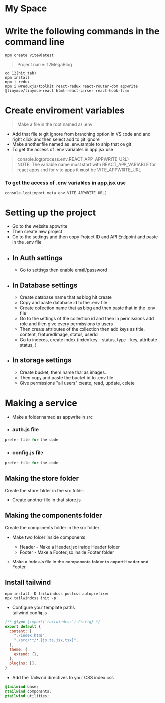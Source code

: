 # My Space

# Write the following commands in the command line
```
npm create vite@latest
```
> Project name: 12MegaBlog
```
cd 12(hit tab)
npm install
npm i redux
npm i @reduxjs/toolkit react-redux react-router-dom appwrite @tinymce/tinymce-react html-react-parser react-hook-form
```

# Create enviroment variables
> Make a file in the root named as .env
* Add that file to git ignore from branching option in VS code and and right click and then select add to git ignore
* Make another file named as .env.sample to ship that on git
* To get the access of .env variables in app.jsx use
> console.log(process.env.REACT_APP_APPWRITE_URL) <br>
> NOTE: The variable name must start with REACT_APP_VARIABLE for react apps and for vite apps it must be VITE_APPWRITE_URL 
### To get the access of .env variables in app.jsx use 
```console.log(import.meta.env.VITE_APPWRITE_URL)```

# Setting up the project
* Go to the website appwrite
* Then create new project
* Go to the settings and then copy Project ID and API Endpoint and paste in the .env file
* ## In Auth settings
    * Go to settings then enable email/password
* ## In Database settings
    * Create database name that as blog hit create
    * Copy and paste database id to the .env file
    * Create collection name that as blog and then paste that in the .env file
    * Go to the settings of the collection id and then in permissions add role and then give every permissions to users
    * Then create attributes of the collection then add keys as title, content, featuredImage, status, userId
    * Go to indexes, create index (index key - status, type - key, attribute - status, )
* ## In storage settings
    * Create bucket, them name that as images.
    * Then copy and paste the bucket id to .env file
    * Give permissions "all users" create, read, update, delete


# Making a service
* Make a folder named as appwrite in src

* ### auth.js file
```javascript
prefer file for the code
```

* ### config.js file
```javascript
prefer file for the code
```

## Making the store folder
Create the store folder in the src folder
* Create another file in that store.js

## Making the components folder
Create the components folder in the src folder
* Make two folder inside components
    * Header - Make a Header.jsx inside Header folder
    * Footer - Make a Footer.jsx inside Footer folder

* Make a index.js file in the components folder to export Header and Footer

## Install tailwind
```
npm install -D tailwindcss postcss autoprefixer
npx tailwindcss init -p
```
* Configure your template paths <br>
tailwind.config.js
```javascript
/** @type {import('tailwindcss').Config} */
export default {
  content: [
    "./index.html",
    "./src/**/*.{js,ts,jsx,tsx}",
  ],
  theme: {
    extend: {},
  },
  plugins: [],
}
```

* Add the Tailwind directives to your CSS
index.css
```index.css
@tailwind base;
@tailwind components;
@tailwind utilities;
```